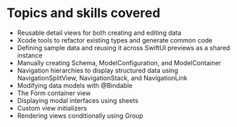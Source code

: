 # Topics and skills covered
* Reusable detail views for both creating and editing data
* Xcode tools to refactor existing types and generate common code
* Defining sample data and reusing it across SwiftUI previews as a shared instance
* Manually creating Schema, ModelConfiguration, and ModelContainer
* Navigation hierarchies to display structured data using NavigationSplitView, NavigationStack, and NavigationLink
* Modifying data models with @Bindable
* The Form container view
* Displaying modal interfaces using sheets
* Custom view initializers
* Rendering views conditionally using Group

